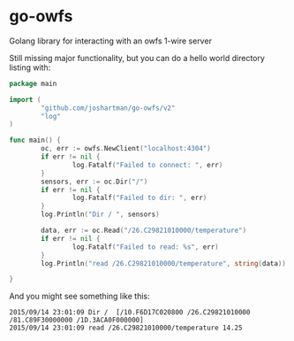 # go-owfs
Golang library for interacting with an owfs 1-wire server

Still missing major functionality, but you can do a hello world directory listing with:

```go
package main

import (
        "github.com/joshartman/go-owfs/v2"
        "log"
)

func main() {
        oc, err := owfs.NewClient("localhost:4304")
        if err != nil {
                log.Fatalf("Failed to connect: ", err)
        }
        sensors, err := oc.Dir("/")
        if err != nil {
                log.Fatalf("Failed to dir: ", err)
        }
        log.Println("Dir / ", sensors)

        data, err := oc.Read("/26.C29821010000/temperature")
        if err != nil {
                log.Fatalf("Failed to read: %s", err)
        }
        log.Println("read /26.C29821010000/temperature", string(data))

}
```

And you might see something like this:

```
2015/09/14 23:01:09 Dir /  [/10.F6D17C020800 /26.C29821010000 /81.C89F30000000 /1D.3ACA0F000000]
2015/09/14 23:01:09 read /26.C29821010000/temperature 14.25
```
